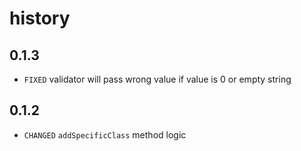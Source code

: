 # history

## 0.1.3

* `FIXED` validator will pass wrong value if value is 0 or empty string

## 0.1.2

* `CHANGED` `addSpecificClass` method logic